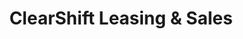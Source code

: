 ---
title: "ClearShift Leasing & Sales"
url: /highlands-ranch/clearshift-leasing-and-sales/
shop: car
---